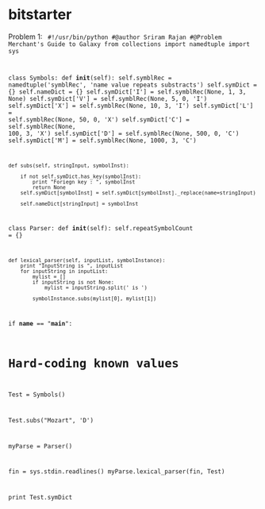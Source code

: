 bitstarter
=====

Problem 1:
<code>
#!/usr/bin/python
#@author Sriram Rajan
#@Problem Merchant's Guide to Galaxy
from collections import namedtuple
import sys

class Symbols:
    def __init__(self):
        self.symblRec = namedtuple('symblRec', 'name value repeats substracts')
        self.symDict = {}
        self.nameDict = {}
        self.symDict['I'] = self.symblRec(None, 1, 3, None)
        self.symDict['V'] = self.symblRec(None, 5, 0, 'I')
        self.symDict['X'] = self.symblRec(None, 10, 3, 'I')
        self.symDict['L'] = self.symblRec(None, 50, 0, 'X')
        self.symDict['C'] = self.symblRec(None, 100, 3, 'X')
        self.symDict['D'] = self.symblRec(None, 500, 0, 'C')
        self.symDict['M'] = self.symblRec(None, 1000, 3, 'C')
        
    def subs(self, stringInput, symbolInst):
        
        if not self.symDict.has_key(symbolInst):
            print "Foriegn key : ", symbolInst
            return None
        self.symDict[symbolInst] = self.symDict[symbolInst]._replace(name=stringInput)

        self.nameDict[stringInput] = symbolInst


class Parser:
    def __init__(self):
        self.repeatSymbolCount = {}

    def lexical_parser(self, inputList, symbolInstance):
        print "InputString is ", inputList
        for inputString in inputList:
            mylist = []
            if inputString is not None:
                mylist = inputString.split(' is ')

            symbolInstance.subs(mylist[0], mylist[1])

        

if __name__ == "__main__":
   # Hard-coding known values

   Test = Symbols()

   Test.subs("Mozart", 'D')

   myParse = Parser()
   
   fin = sys.stdin.readlines()
   myParse.lexical_parser(fin, Test)
   
   print Test.symDict

</code>
